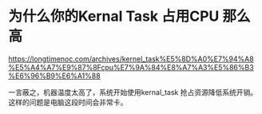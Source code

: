 # 为什么你的Kernal Task 占用CPU 那么高
https://longtimenoc.com/archives/kernel_task%E5%8D%A0%E7%94%A8%E5%A4%A7%E9%87%8Fcpu%E7%9A%84%E8%A7%A3%E5%86%B3%E6%96%B9%E6%A1%88

一言蔽之，机器温度太高了，系统开始使用kernal_task 抢占资源降低系统开销。这样的问题是电脑这段时间会非常卡。